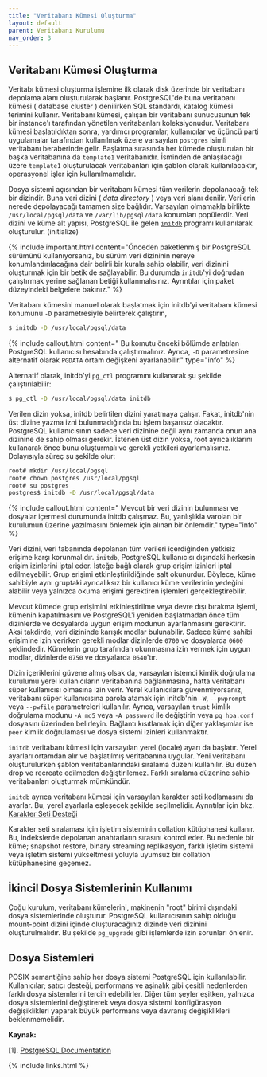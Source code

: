 ```yaml
---
title: "Veritabanı Kümesi Oluşturma"
layout: default
parent: Veritabanı Kurulumu
nav_order: 3
---
```


## Veritabanı Kümesi Oluşturma

Veritabı kümesi oluşturma işlemine ilk olarak disk üzerinde bir veritabanı depolama alanı oluşturularak başlanır. PostgreSQL'de buna veritabanı kümesi ( database cluster ) denilirken SQL standardı, katalog kümesi terimini kullanır. Veritabanı kümesi, çalışan bir veritabanı sunucusunun tek bir instance'ı tarafından yönetilen veritabanları koleksiyonudur. Veritabanı kümesi başlatıldıktan sonra, yardımcı programlar, kullanıcılar ve üçüncü parti uygulamalar tarafından kullanılmak üzere varsayılan `postgres` isimli veritabanı beraberinde gelir. Başlatma sırasında her kümede oluşturulan bir başka veritabanına da `template1` veritabanıdır. İsminden de anlaşılacağı üzere `template1` oluşturulacak veritabanları için şablon olarak kullanılacaktır, operasyonel işler için kullanılmamalıdır.

Dosya sistemi açısından bir veritabanı kümesi tüm verilerin depolanacağı tek bir dizindir. Buna veri dizini ( *data directory* ) veya veri alanı denilir. Verilerin nerede depolayacağı tamamen size bağlıdır. Varsayılan olmamakla birlikte `/usr/local/pgsql/data` ve `/var/lib/pgsql/data` konumları popülerdir. Veri dizini ve küme alt yapısı, PostgreSQL ile gelen [`initdb`](https://www.postgresql.org/docs/current/app-initdb.html) programı kullanılarak oluşturulur. (initialize)

{% include important.html content="Önceden paketlenmiş bir PostgreSQL sürümünü kullanıyorsanız, bu sürüm veri dizininin nereye konumlandırılacağına dair belirli bir kurala sahip olabilir, veri dizinini oluşturmak için bir betik de sağlayabilir. Bu durumda `initdb`'yi doğrudan çalıştırmak yerine sağlanan betiği kullanmalısınız. Ayrıntılar için paket düzeyindeki belgelere bakınız." %}

Veritabanı kümesini manuel olarak başlatmak için initdb'yi veritabanı kümesi konumunu `-D` parametresiyle belirterek çalıştırın,

```bash
$ initdb -D /usr/local/pgsql/data
```

{% include callout.html content=" Bu komutu önceki bölümde anlatılan PostgreSQL kullanıcısı hesabında çalıştırmalınız. Ayrıca, `-D` parametresine alternatif olarak `PGDATA` ortam değişkeni ayarlanabilir." type="info" %}

Alternatif olarak, initdb'yi `pg_ctl` programını kullanarak şu şekilde çalıştırılabilir:

```bash
$ pg_ctl -D /usr/local/pgsql/data initdb
```

Verilen dizin yoksa, initdb belirtilen dizini yaratmaya çalışır. Fakat, initdb'nin üst dizine yazma izni bulunmadığında bu işlem başarısız olacaktır. PostgreSQL kullanıcısının sadece veri dizinine değil aynı zamanda onun ana dizinine de sahip olması gerekir. İstenen üst dizin yoksa, root ayrıcalıklarını kullanarak önce bunu oluşturmalı ve gerekli yetkileri ayarlamalısınız. Dolayısıyla süreç şu şekilde olur:

```bash
root# mkdir /usr/local/pgsql
root# chown postgres /usr/local/pgsql
root# su postgres
postgres$ initdb -D /usr/local/pgsql/data
```

{% include callout.html content=" Mevcut bir veri dizinin bulunması ve dosyalar içermesi durumunda initdb çalışmaz. Bu, yanlışlıkla varolan bir kurulumun üzerine yazılmasını önlemek için alınan bir önlemdir." type="info" %}

Veri dizini, veri tabanında depolanan tüm verileri içerdiğinden yetkisiz erişime karşı korunmalıdır. `initdb`, PostgreSQL kullanıcısı dışındaki herkesin erişim izinlerini iptal eder. İsteğe bağlı olarak grup erişim izinleri iptal edilmeyebilir. Grup erişimi etkinleştirildiğinde salt okunurdur. Böylece, küme sahibiyle aynı gruptaki ayrıcalıksız bir kullanıcı küme verilerinin yedeğini alabilir veya yalnızca okuma erişimi gerektiren işlemleri gerçekleştirebilir.

Mevcut kümede grup erişimini etkinleştirilme veya devre dışı bırakma işlemi, kümenin kapatılmasını ve PostgreSQL'i yeniden başlatmadan önce tüm dizinlerde ve dosyalarda uygun erişim modunun ayarlanmasını gerektirir. Aksi takdirde, veri dizininde karışık modlar bulunabilir. Sadece küme sahibi erişimine izin verirken gerekli modlar dizinlerde `0700` ve dosyalarda `0600` şeklindedir. Kümelerin grup tarafından okunmasına izin vermek için uygun modlar, dizinlerde `0750` ve dosyalarda `0640`'tır.

Dizin içeriklerini güvene almış olsak da, varsayılan istemci kimlik doğrulama kurulumu yerel kullanıcıların veritabanına bağlanmasına, hatta veritabanı süper kullanıcısı olmasına izin verir. Yerel kullanıcılara güvenmiyorsanız, veritabanı süper kullanıcısına parola atamak için initdb'nin `-W`, `--pwprompt` veya `--pwfile` parametreleri kullanılır. Ayrıca, varsayılan `trust` kimlik doğrulama modunu `-A md5` veya `-A password` ile değiştirin veya `pg_hba.conf` dosyasını üzerinden belirleyin. Bağlantı kısıtlamak için diğer yaklaşımlar ise `peer` kimlik doğrulaması ve dosya sistemi izinleri kullanmaktır.

`initdb` veritabanı kümesi için varsayılan yerel (locale) ayarı da başlatır. Yerel ayarları ortamdan alır ve başlatılmış veritabanına uygular. Yeni veritabanı oluşturulurken şablon veritabanlarındaki sıralama düzeni kullanılır. Bu düzen drop ve recreate edilmeden değiştirilemez. Farklı sıralama düzenine sahip veritabanları oluşturmak mümkündür.

`initdb` ayrıca veritabanı kümesi için varsayılan karakter seti kodlamasını da ayarlar. Bu, yerel ayarlarla eşleşecek şekilde seçilmelidir. Ayrıntılar için bkz. [Karakter Seti Desteği](https://www.postgresql.org/docs/current/multibyte.html)

Karakter seti sıralaması için işletim sisteminin collation kütüphanesi kullanır. Bu, indekslerde depolanan anahtarların sırasını kontrol eder. Bu nedenle bir küme; snapshot restore, binary streaming replikasyon, farklı işletim sistemi veya işletim sistemi yükseltmesi yoluyla uyumsuz bir collation kütüphanesine geçemez.

## İkincil Dosya Sistemlerinin Kullanımı

Çoğu kurulum, veritabanı kümelerini, makinenin "root" birimi dışındaki dosya sistemlerinde oluşturur. PostgreSQL kullanıcısının sahip olduğu mount-point dizini içinde oluşturacağınız dizinde veri dizinini oluşturulmalıdır. Bu şekilde `pg_upgrade` gibi işlemlerde izin sorunları önlenir.

## Dosya Sistemleri

POSIX semantiğine sahip her dosya sistemi PostgreSQL için kullanılabilir. Kullanıcılar; satıcı desteği, performans ve aşinalık gibi çeşitli nedenlerden farklı dosya sistemlerini tercih edebilirler. Diğer tüm şeyler eşitken, yalnızca dosya sistemlerini değiştirerek veya dosya sistemi konfigürasyon değişiklikleri yaparak büyük performans veya davranış değişiklikleri beklenmemelidir.

**Kaynak:**

[1]. [PostgreSQL Documentation](https://www.postgresql.org/docs/current/creating-cluster.html)

{% include links.html %}
